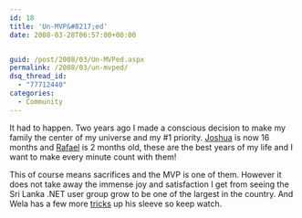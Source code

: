 ```yaml
---
id: 18
title: 'Un-MVP&#8217;ed'
date: 2008-03-28T06:57:00+00:00


guid: /post/2008/03/Un-MVPed.aspx
permalink: /2008/03/un-mvped/
dsq_thread_id:
  - "77712440"
categories:
  - Community
---
```

<p>
It had to happen. Two years ago I made a conscious decision to make my family the center of my universe and my #1 priority. <a href="http://www.joshuaf.net/">Joshua</a> is now 16 months and <a href="http://www.rafaelf.com/">Rafael</a> is 2 months old, these are the best years of my life and I want to make every minute count with them!
</p>
<p>
This of course means sacrifices and the MVP is one of them. However it does not take away the immense joy and satisfaction I get from seeing the Sri Lanka .NET user group grow to be one of the largest in the country. And Wela has a few more <a href="http://welasharp.net/Default.aspx?blogid=2008032701">tricks</a> up his sleeve so keep watch.
</p>
